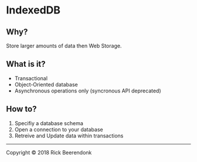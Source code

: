 # IndexedDB

## Why?

Store larger amounts of data then Web Storage.

## What is it?

* Transactional
* Object-Oriented database
* Asynchronous operations only (syncronous API deprecated)

## How to?

1. Specifiy a database schema
2. Open a connection to your database
3. Retreive and Update data within transactions

---

Copyright © 2018 Rick Beerendonk
